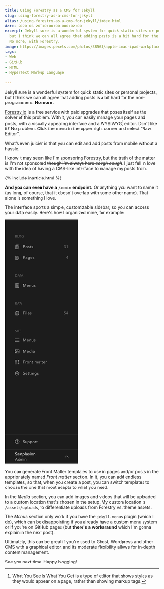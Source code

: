 ```yaml
---
title: Using Forestry as a CMS for Jekyll
slug: using-forestry-as-a-cms-for-jekyll
alias: /using-forestry-as-a-cms-for-jekyll/index.html
date: 2020-06-20T10:00:00.000+02:00
excerpt: Jekyll sure is a wonderful system for quick static sites or personal projects,
  but I think we can all agree that adding posts is a bit hard for the non-programmers.
  No more, with Forestry.
image: https://images.pexels.com/photos/38568/apple-imac-ipad-workplace-38568.jpeg?auto=compress&cs=tinysrgb&dpr=2&h=650&w=940
tags:
- Web
- GitHub
- HTML
- HyperText Markup Language

---
```

Jekyll sure is a wonderful system for quick static sites or personal projects, but I think we can all agree that adding posts is a bit hard for the non-programmers. **No more.**

[Forestry.io](https://forestry.io) is a free service with paid upgrades that poses itself as the solver of this problem. With it, you can easily manage your pages and posts, with a visually appealing interface and a WYSIWYG[^1] editor. Don't like it? No problem. Click the menu in the upper right corner and select "Raw Editor".

[^1]: What You See Is What You Get is a type of editor that shows styles as they would appear on a page, rather than showing markup tags.

What’s even juicier is that you can edit and add posts from mobile without a hassle.

I know it may seem like I'm sponsoring Forestry, but the truth of the matter is I'm not sponsored ~~though I'm always here _cough cough_~~. I just fell in love with the idea of having a CMS-like interface to manage my posts from.

{% include inarticle.html %}

**And you can even have a** `/admin` **endpoint.** Or anything you want to name it (as long, of course, that it doesn't overlap with some other name). That alone is something I love.

The interface sports a simple, customizable sidebar, so you can access your data easily. Here's how I organized mine, for example:

![My sidebar in Forestry.](/assets/uploaded/schermata-2020-06-10-alle-11-11-04.png "My sidebar in Forestry")

You can generate Front Matter templates to use in pages and/or posts in the appripriately named _Front matter_ section. In it, you can add endless templates, so that, when you create a post, you can switch templates to choose the one that most adapts to what you need.

In the _Media_ section, you can add images and videos that will be uploaded to a custom location that's chosen in the setup. My custom location is `/assets/uploads`, to differentiate uploads from Forestry vs. theme assets.

The _Menus_ section only work if you have the `jekyll-menus` plugin (which I do), which can be disappointing if you already have a custom menu system or if you're on GitHub pages (but **there's a workaraund** which I'm gonna explain in the next post).

Ultimately, this can be great if you're used to Ghost, Wordpress and other CMS with a graphical editor, and its moderate flexibility allows for in-depth content management.

See you next time. Happy blogging!